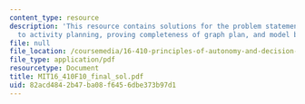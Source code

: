 ```yaml
---
content_type: resource
description: 'This resource contains solutions for the problem statements related
  to activity planning, proving completeness of graph plan, and model based diagnosis. '
file: null
file_location: /coursemedia/16-410-principles-of-autonomy-and-decision-making-fall-2010/82acd4842b47ba08f6456dbe373b97d1_MIT16_410F10_final_sol.pdf
file_type: application/pdf
resourcetype: Document
title: MIT16_410F10_final_sol.pdf
uid: 82acd484-2b47-ba08-f645-6dbe373b97d1
---
```


